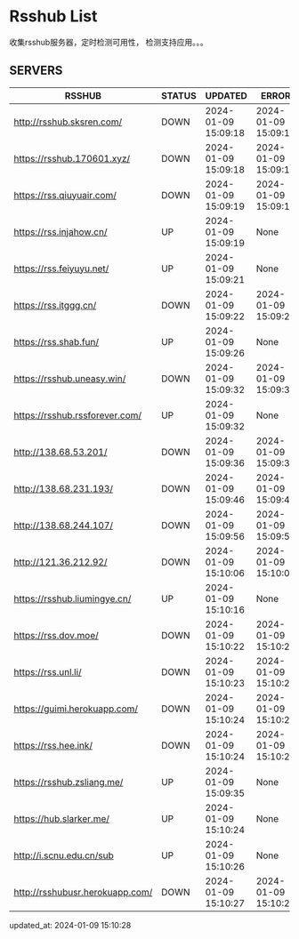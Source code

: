 # Rsshub List

收集rsshub服务器，定时检测可用性， 检测支持应用。。。


## SERVERS

|  RSSHUB   | STATUS  | UPDATED  | ERROR  | TWITTER |  
|  ----  | ----  | ----  | ----  | ---- |  
| http://rsshub.sksren.com/ | DOWN | 2024-01-09 15:09:18 | 2024-01-09 15:09:18 |  
| https://rsshub.170601.xyz/ | DOWN | 2024-01-09 15:09:18 | 2024-01-09 15:09:18 |  
| https://rss.qiuyuair.com/ | DOWN | 2024-01-09 15:09:19 | 2024-01-09 15:09:19 |  
| https://rss.injahow.cn/ | UP | 2024-01-09 15:09:19 | None ||  
| https://rss.feiyuyu.net/ | UP | 2024-01-09 15:09:21 | None ||  
| https://rss.itggg.cn/ | DOWN | 2024-01-09 15:09:22 | 2024-01-09 15:09:22 |  
| https://rss.shab.fun/ | UP | 2024-01-09 15:09:26 | None ||  
| https://rsshub.uneasy.win/ | DOWN | 2024-01-09 15:09:32 | 2024-01-09 15:09:32 |  
| https://rsshub.rssforever.com/ | UP | 2024-01-09 15:09:32 | None ||  
| http://138.68.53.201/ | DOWN | 2024-01-09 15:09:36 | 2024-01-09 15:09:36 |  
| http://138.68.231.193/ | DOWN | 2024-01-09 15:09:46 | 2024-01-09 15:09:46 |  
| http://138.68.244.107/ | DOWN | 2024-01-09 15:09:56 | 2024-01-09 15:09:56 |  
| http://121.36.212.92/ | DOWN | 2024-01-09 15:10:06 | 2024-01-09 15:10:06 |  
| https://rsshub.liumingye.cn/ | UP | 2024-01-09 15:10:16 | None ||  
| https://rss.dov.moe/ | DOWN | 2024-01-09 15:10:22 | 2024-01-09 15:10:22 |  
| https://rss.unl.li/ | DOWN | 2024-01-09 15:10:23 | 2024-01-09 15:10:23 |  
| https://guimi.herokuapp.com/ | DOWN | 2024-01-09 15:10:24 | 2024-01-09 15:10:24 |  
| https://rss.hee.ink/ | DOWN | 2024-01-09 15:10:24 | 2024-01-09 15:10:24 |  
| https://rsshub.zsliang.me/ | UP | 2024-01-09 15:09:35 | None |OK|  
| https://hub.slarker.me/ | UP | 2024-01-09 15:10:24 | None ||  
| http://i.scnu.edu.cn/sub | UP | 2024-01-09 15:10:26 | None ||  
| http://rsshubusr.herokuapp.com/ | DOWN | 2024-01-09 15:10:27 | 2024-01-09 15:10:27 |  
  

updated_at: 2024-01-09 15:10:28  
